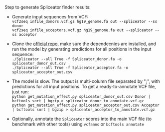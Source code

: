 Step to generate Spliceator finder results:

- Generate input sequences from VCF:\
`vcf2seq infile_donors.vcf.gz hg19_genome.fa out --spliceator --ss donor`\
`vcf2seq infile_acceptors.vcf.gz hg19_genome.fa out --spliceator --ss acceptor`

- Clone the [official repo](https://git.unistra.fr/nscalzitti/spliceator), make sure the dependecnies are installed, and run the model by generating predictions for all positions in the input sequence:\
`./Spliceator --all True -f Spliceator_donor.fa -o spliceator_donor_out.csv`\
`./Spliceator --all True -f Spliceator_acceptor.fa -o spliceator_acceptor_out.csv`

- The model is slow. The output is multi-column file separated by ";", with predictions for all input positions. To get a ready-to-annotate VCF file, just run:\
`python get_mutation_effect.py spliceator_donor_out.csv Donor | bcftools sort | bgzip > spliceator_donor_to_annotate.vcf.gz`\
`python get_mutation_effect.py spliceator_acceptor_out.csv Acceptor | bcftools sort | bgzip > spliceator_acceptor_to_annotate.vcf.gz`

- Optionally, annotate the `Spliceator` scores into the main VCF file (to benchmark with other tools) using `vcfanno` or `bcftools annotate`
